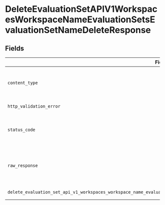 # DeleteEvaluationSetAPIV1WorkspacesWorkspaceNameEvaluationSetsEvaluationSetNameDeleteResponse


## Fields

| Field                                                                                                                        | Type                                                                                                                         | Required                                                                                                                     | Description                                                                                                                  |
| ---------------------------------------------------------------------------------------------------------------------------- | ---------------------------------------------------------------------------------------------------------------------------- | ---------------------------------------------------------------------------------------------------------------------------- | ---------------------------------------------------------------------------------------------------------------------------- |
| `content_type`                                                                                                               | *Optional[str]*                                                                                                              | :heavy_check_mark:                                                                                                           | HTTP response content type for this operation                                                                                |
| `http_validation_error`                                                                                                      | [Optional[shared.HTTPValidationError]](undefined/models/shared/httpvalidationerror.md)                                       | :heavy_minus_sign:                                                                                                           | Validation Error                                                                                                             |
| `status_code`                                                                                                                | *Optional[int]*                                                                                                              | :heavy_check_mark:                                                                                                           | HTTP response status code for this operation                                                                                 |
| `raw_response`                                                                                                               | [requests.Response](https://requests.readthedocs.io/en/latest/api/#requests.Response)                                        | :heavy_minus_sign:                                                                                                           | Raw HTTP response; suitable for custom response parsing                                                                      |
| `delete_evaluation_set_api_v1_workspaces_workspace_name_evaluation_sets_evaluation_set_name_delete_200_application_json_any` | *Optional[Any]*                                                                                                              | :heavy_minus_sign:                                                                                                           | Successful Response                                                                                                          |